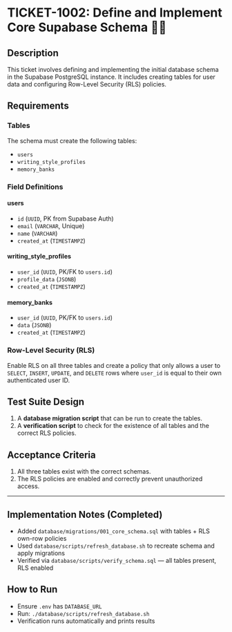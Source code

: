 # TICKET-1002: Define and Implement Core Supabase Schema 🧑‍💻

## Description
This ticket involves defining and implementing the initial database schema in the Supabase PostgreSQL instance. It includes creating tables for user data and configuring Row-Level Security (RLS) policies.

## Requirements

### Tables
The schema must create the following tables:
- `users`
- `writing_style_profiles`
- `memory_banks`

### Field Definitions

#### users
- `id` (`UUID`, PK from Supabase Auth)
- `email` (`VARCHAR`, Unique)
- `name` (`VARCHAR`)
- `created_at` (`TIMESTAMPZ`)

#### writing_style_profiles
- `user_id` (`UUID`, PK/FK to `users.id`)
- `profile_data` (`JSONB`)
- `created_at` (`TIMESTAMPZ`)

#### memory_banks
- `user_id` (`UUID`, PK/FK to `users.id`)
- `data` (`JSONB`)
- `created_at` (`TIMESTAMPZ`)

### Row-Level Security (RLS)
Enable RLS on all three tables and create a policy that only allows a user to `SELECT`, `INSERT`, `UPDATE`, and `DELETE` rows where `user_id` is equal to their own authenticated user ID.

## Test Suite Design
1. A **database migration script** that can be run to create the tables.
2. A **verification script** to check for the existence of all tables and the correct RLS policies.

## Acceptance Criteria
1. All three tables exist with the correct schemas.
2. The RLS policies are enabled and correctly prevent unauthorized access.

---

## Implementation Notes (Completed)
- Added `database/migrations/001_core_schema.sql` with tables + RLS own-row policies
- Used `database/scripts/refresh_database.sh` to recreate schema and apply migrations
- Verified via `database/scripts/verify_schema.sql` — all tables present, RLS enabled

## How to Run
- Ensure `.env` has `DATABASE_URL`
- Run: `./database/scripts/refresh_database.sh`
- Verification runs automatically and prints results 
